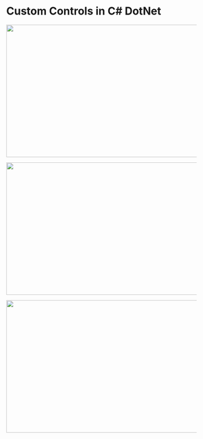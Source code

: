 # Custom Controls in C# DotNet

<img src="https://github.com/pritamzope/custom_controls_csharp/blob/master/Basic_Custom_Controls/images/customcontrols.png" width="650" height="350"></img>

<img src="https://github.com/pritamzope/custom_controls_csharp/blob/master/Custom_Windows_Forms/images/dashboard_custom_form.png" width="650" height="350"></img>

<img src="https://github.com/pritamzope/custom_controls_csharp/blob/master/Microsoft_Office_2013_WinForm_UI/Word/images/word_file_options.png" width="650" height="350"></img>
